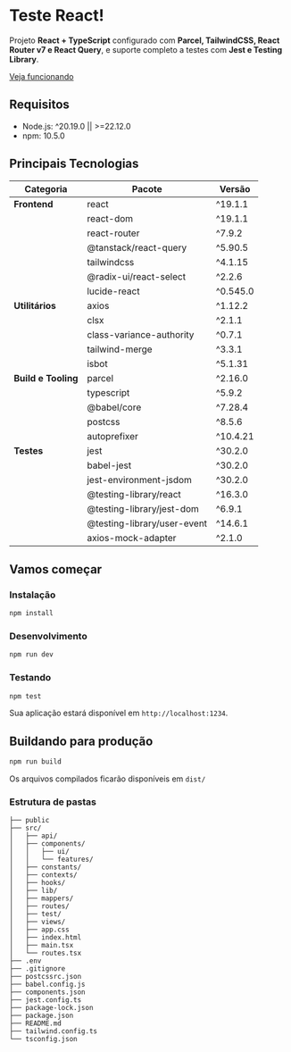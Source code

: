 # Teste React!

Projeto **React + TypeScript** configurado com **Parcel, TailwindCSS, React Router v7 e React Query**, e suporte completo a testes com **Jest e Testing Library**.

[Veja funcionando](https://test-react-peach-two.vercel.app/)

## Requisitos

- Node.js: ^20.19.0 || >=22.12.0
- npm: 10.5.0

## Principais Tecnologias

| Categoria           | Pacote                        | Versão   |
| ------------------- | ----------------------------- | -------- |
| **Frontend**        | react                       | ^19.1.1  |
|                     | react-dom                   | ^19.1.1  |
|                     | react-router                | ^7.9.2   |
|                     | @tanstack/react-query       | ^5.90.5  |
|                     | tailwindcss                 | ^4.1.15  |
|                     | @radix-ui/react-select      | ^2.2.6   |
|                     | lucide-react                | ^0.545.0 |
| **Utilitários**     | axios                       | ^1.12.2  |
|                     | clsx                        | ^2.1.1   |
|                     | class-variance-authority    | ^0.7.1   |
|                     | tailwind-merge              | ^3.3.1   |
|                     | isbot                       | ^5.1.31  |
| **Build e Tooling** | parcel                      | ^2.16.0  |
|                     | typescript                  | ^5.9.2   |
|                     | @babel/core                 | ^7.28.4  |
|                     | postcss                     | ^8.5.6   |
|                     | autoprefixer                | ^10.4.21 |
| **Testes**          | jest                        | ^30.2.0  |
|                     | babel-jest                  | ^30.2.0  |
|                     | jest-environment-jsdom      | ^30.2.0  |
|                     | @testing-library/react      | ^16.3.0  |
|                     | @testing-library/jest-dom   | ^6.9.1   |
|                     | @testing-library/user-event | ^14.6.1  |
|                     | axios-mock-adapter          | ^2.1.0   |


## Vamos começar

### Instalação

```bash
npm install
```

### Desenvolvimento

```bash
npm run dev
```

### Testando

```bash
npm test
```

Sua aplicação estará disponível em `http://localhost:1234`.

## Buildando para produção

```bash
npm run build
```

Os arquivos compilados ficarão disponíveis em `dist/`

### Estrutura de pastas

```
├── public
├── src/
│   ├── api/
│   ├── components/
│   │   ├── ui/
│   │   └── features/
│   ├── constants/
│   ├── contexts/
│   ├── hooks/
│   ├── lib/
│   ├── mappers/
│   ├── routes/
│   ├── test/
│   ├── views/
│   ├── app.css
│   ├── index.html
│   ├── main.tsx
│   └── routes.tsx
├── .env
├── .gitignore
├── postcssrc.json
├── babel.config.js
├── components.json
├── jest.config.ts
├── package-lock.json
├── package.json
├── README.md
├── tailwind.config.ts
└── tsconfig.json
```
